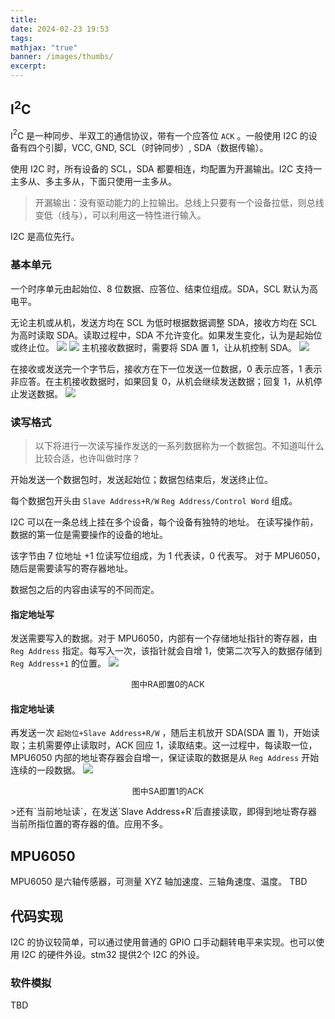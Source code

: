 ```yaml
---
title: 
date: 2024-02-23 19:53
tags: 
mathjax: "true"
banner: /images/thumbs/
excerpt:
---
```


## I$^2$C

I$^2$C 是一种同步、半双工的通信协议，带有一个应答位 `ACK` 。一般使用 I2C 的设备有四个引脚，VCC, GND, SCL（时钟同步）, SDA（数据传输）。

使用 I2C 时，所有设备的 SCL，SDA 都要相连，均配置为开漏输出。I2C 支持一主多从、多主多从，下面只使用一主多从。

> 开漏输出：没有驱动能力的上拉输出。总线上只要有一个设备拉低，则总线变低（线与），可以利用这一特性进行输入。

I2C 是高位先行。

### 基本单元

一个时序单元由起始位、8 位数据、应答位、结束位组成。SDA，SCL 默认为高电平。

无论主机或从机，发送方均在 SCL 为低时根据数据调整 SDA，接收方均在 SCL 为高时读取 SDA。读取过程中，SDA 不允许变化。如果发生变化，认为是起始位或终止位。
![](I2C_img_1.png)
![](I2C_img_2.png)
主机接收数据时，需要将 SDA 置 1，让从机控制 SDA。
![](I2C_img_3.png)


在接收或发送完一个字节后，接收方在下一位发送一位数据，0 表示应答，1 表示非应答。在主机接收数据时，如果回复 0，从机会继续发送数据；回复 1，从机停止发送数据。
![](I2C_img_4.png)

### 读写格式

> 以下将进行一次读写操作发送的一系列数据称为一个数据包。不知道叫什么比较合适，也许叫做时序？

开始发送一个数据包时，发送起始位；数据包结束后，发送终止位。

每个数据包开头由 `Slave Address+R/W` `Reg Address/Control Word` 组成。

I2C 可以在一条总线上挂在多个设备，每个设备有独特的地址。
在读写操作前，数据的第一位是需要操作的设备的地址。

该字节由 7 位地址 +1 位读写位组成，为 1 代表读，0 代表写。
对于 MPU6050，随后是需要读写的寄存器地址。

数据包之后的内容由读写的不同而定。

#### 指定地址写

发送需要写入的数据。对于 MPU6050，内部有一个存储地址指针的寄存器，由 `Reg Address` 指定。每写入一次，该指针就会自增 1，使第二次写入的数据存储到 `Reg Address+1` 的位置。
![](I2C_img_5.png)
<p style="font-size: 13px" align = "center">图中RA即置0的ACK</p>

#### 指定地址读

再发送一次 `起始位+Slave Address+R/W` ，随后主机放开 SDA(SDA 置 1)，开始读取；主机需要停止读取时，ACK 回应 1，读取结束。这一过程中，每读取一位，MPU6050 内部的地址寄存器会自增一，保证读取的数据是从 `Reg Address` 开始连续的一段数据。
![](I2C_img_6.png)
<p style="font-size: 13px" align = "center">图中SA即置1的ACK</p>
>还有`当前地址读`，在发送`Slave Address+R`后直接读取，即得到地址寄存器当前所指位置的寄存器的值。应用不多。

## MPU6050

MPU6050 是六轴传感器，可测量 XYZ 轴加速度、三轴角速度、温度。
TBD

## 代码实现

I2C 的协议较简单，可以通过使用普通的 GPIO 口手动翻转电平来实现。也可以使用 I2C 的硬件外设。stm32 提供2个 I2C 的外设。

### 软件模拟
TBD